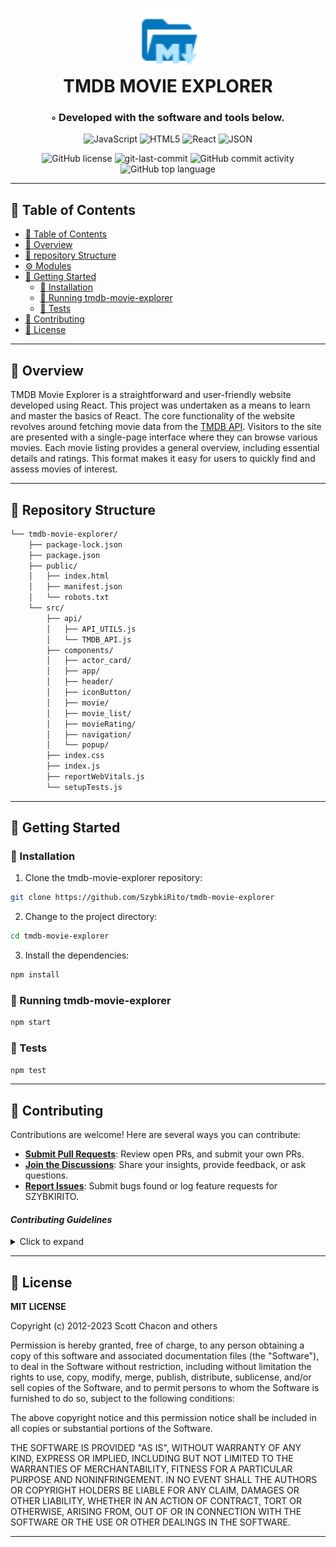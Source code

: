 <div align="center">
<h1 align="center">
<img src="https://raw.githubusercontent.com/PKief/vscode-material-icon-theme/ec559a9f6bfd399b82bb44393651661b08aaf7ba/icons/folder-markdown-open.svg" width="100" />
<br>TMDB MOVIE EXPLORER</h1>
<h3>◦ Developed with the software and tools below.</h3>

<p align="center">
<img src="https://img.shields.io/badge/JavaScript-F7DF1E.svg?style=flat-square&logo=JavaScript&logoColor=black" alt="JavaScript" />
<img src="https://img.shields.io/badge/HTML5-E34F26.svg?style=flat-square&logo=HTML5&logoColor=white" alt="HTML5" />
<img src="https://img.shields.io/badge/React-61DAFB.svg?style=flat-square&logo=React&logoColor=black" alt="React" />
<img src="https://img.shields.io/badge/JSON-000000.svg?style=flat-square&logo=JSON&logoColor=white" alt="JSON" />
</p>
<img src="https://img.shields.io/github/license/SzybkiRito/tmdb-movie-explorer?style=flat-square&color=5D6D7E" alt="GitHub license" />
<img src="https://img.shields.io/github/last-commit/SzybkiRito/tmdb-movie-explorer?style=flat-square&color=5D6D7E" alt="git-last-commit" />
<img src="https://img.shields.io/github/commit-activity/m/SzybkiRito/tmdb-movie-explorer?style=flat-square&color=5D6D7E" alt="GitHub commit activity" />
<img src="https://img.shields.io/github/languages/top/SzybkiRito/tmdb-movie-explorer?style=flat-square&color=5D6D7E" alt="GitHub top language" />
</div>

---

## 📖 Table of Contents

- [📖 Table of Contents](#-table-of-contents)
- [📍 Overview](#-overview)
- [📂 repository Structure](#-repository-structure)
- [⚙️ Modules](#modules)
- [🚀 Getting Started](#-getting-started)
  - [🔧 Installation](#-installation)
  - [🤖 Running tmdb-movie-explorer](#-running-tmdb-movie-explorer)
  - [🧪 Tests](#-tests)
- [🤝 Contributing](#-contributing)
- [📄 License](#-license)

---

## 📍 Overview

TMDB Movie Explorer is a straightforward and user-friendly website developed using React. This project was undertaken as a means to learn and master the basics of React. The core functionality of the website revolves around fetching movie data from the [TMDB API](https://developer.themoviedb.org/reference/intro/getting-started). Visitors to the site are presented with a single-page interface where they can browse various movies. Each movie listing provides a general overview, including essential details and ratings. This format makes it easy for users to quickly find and assess movies of interest.

---

## 📂 Repository Structure

```sh
└── tmdb-movie-explorer/
    ├── package-lock.json
    ├── package.json
    ├── public/
    │   ├── index.html
    │   ├── manifest.json
    │   └── robots.txt
    └── src/
        ├── api/
        │   ├── API_UTILS.js
        │   └── TMDB_API.js
        ├── components/
        │   ├── actor_card/
        │   ├── app/
        │   ├── header/
        │   ├── iconButton/
        │   ├── movie/
        │   ├── movie_list/
        │   ├── movieRating/
        │   ├── navigation/
        │   └── popup/
        ├── index.css
        ├── index.js
        ├── reportWebVitals.js
        └── setupTests.js

```

---

## 🚀 Getting Started

### 🔧 Installation

1. Clone the tmdb-movie-explorer repository:

```sh
git clone https://github.com/SzybkiRito/tmdb-movie-explorer
```

2. Change to the project directory:

```sh
cd tmdb-movie-explorer
```

3. Install the dependencies:

```sh
npm install
```

### 🤖 Running tmdb-movie-explorer

```sh
npm start
```

### 🧪 Tests

```sh
npm test
```

---

## 🤝 Contributing

Contributions are welcome! Here are several ways you can contribute:

- **[Submit Pull Requests](https://github.com/SzybkiRito/tmdb-movie-explorer/blob/main/CONTRIBUTING.md)**: Review open PRs, and submit your own PRs.
- **[Join the Discussions](https://github.com/SzybkiRito/tmdb-movie-explorer/discussions)**: Share your insights, provide feedback, or ask questions.
- **[Report Issues](https://github.com/SzybkiRito/tmdb-movie-explorer/issues)**: Submit bugs found or log feature requests for SZYBKIRITO.

#### _Contributing Guidelines_

<details closed>
<summary>Click to expand</summary>

1. **Fork the Repository**: Start by forking the project repository to your GitHub account.
2. **Clone Locally**: Clone the forked repository to your local machine using a Git client.
   ```sh
   git clone <your-forked-repo-url>
   ```
3. **Create a New Branch**: Always work on a new branch, giving it a descriptive name.
   ```sh
   git checkout -b new-feature-x
   ```
4. **Make Your Changes**: Develop and test your changes locally.
5. **Commit Your Changes**: Commit with a clear and concise message describing your updates.
   ```sh
   git commit -m 'Implemented new feature x.'
   ```
6. **Push to GitHub**: Push the changes to your forked repository.
   ```sh
   git push origin new-feature-x
   ```
7. **Submit a Pull Request**: Create a PR against the original project repository. Clearly describe the changes and their motivations.

Once your PR is reviewed and approved, it will be merged into the main branch.

</details>

---

## 📄 License

**MIT LICENSE**

Copyright (c) 2012-2023 Scott Chacon and others

Permission is hereby granted, free of charge, to any person obtaining
a copy of this software and associated documentation files (the
"Software"), to deal in the Software without restriction, including
without limitation the rights to use, copy, modify, merge, publish,
distribute, sublicense, and/or sell copies of the Software, and to
permit persons to whom the Software is furnished to do so, subject to
the following conditions:

The above copyright notice and this permission notice shall be
included in all copies or substantial portions of the Software.

THE SOFTWARE IS PROVIDED "AS IS", WITHOUT WARRANTY OF ANY KIND,
EXPRESS OR IMPLIED, INCLUDING BUT NOT LIMITED TO THE WARRANTIES OF
MERCHANTABILITY, FITNESS FOR A PARTICULAR PURPOSE AND
NONINFRINGEMENT. IN NO EVENT SHALL THE AUTHORS OR COPYRIGHT HOLDERS BE
LIABLE FOR ANY CLAIM, DAMAGES OR OTHER LIABILITY, WHETHER IN AN ACTION
OF CONTRACT, TORT OR OTHERWISE, ARISING FROM, OUT OF OR IN CONNECTION
WITH THE SOFTWARE OR THE USE OR OTHER DEALINGS IN THE SOFTWARE.

---
